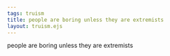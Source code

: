 ```yaml
---
tags: truism
title: people are boring unless they are extremists
layout: truism.ejs
---
```


people are boring unless they are extremists